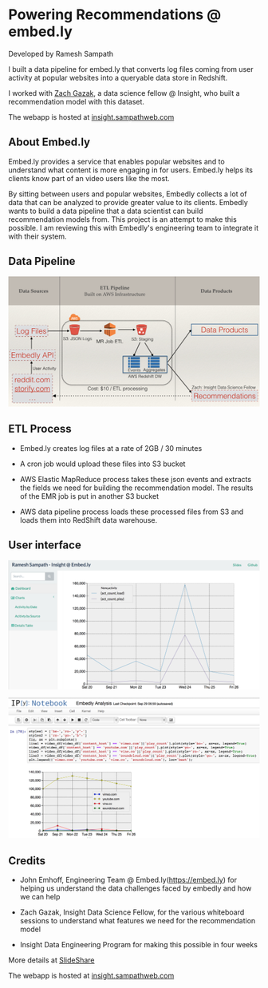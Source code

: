# Powering Recommendations @ embed.ly
Developed by Ramesh Sampath


I built a data pipeline for embed.ly that converts log files coming from user activity at popular websites into a queryable data store in Redshift.

I worked with [Zach Gazak](https://github.com/zgazak), a data science fellow @ Insight, who built a recommendation model with this dataset.

The webapp is hosted at [insight.sampathweb.com](http://insight.sampathweb.com)

## About Embed.ly

Embed.ly provides a service that enables popular websites and to understand what content is more engaging in for users.  Embed.ly helps its clients know part of an video users like the most.

By sitting between users and popular websites, Embedly collects a lot of data that can be analyzed to provide greater value to its clients.  Embedly wants to build a data pipeline that a data scientist can build recommendation models from.  This project is an attempt to make this possible.  I am reviewing this with Embedly's engineering team to integrate it with their system.

## Data Pipeline

![Alt Text](https://github.com/sampathweb/insight-embedly/blob/master/images/datapipeline.png "Data Pipeline")

## ETL Process

* Embed.ly creates log files at a rate of 2GB / 30 minutes

* A cron job would upload these files into S3 bucket

* AWS Elastic MapReduce process takes these json events and extracts the fields we need for building the recommendation model.  The results of the EMR job is put in another S3 bucket

* AWS data pipeline process loads these processed files from S3 and loads them into RedShift data warehouse.

## User interface

![alt tag](https://github.com/sampathweb/insight-embedly/blob/master/images/web-ui.png "Data Dashboard")

![alt tag](https://github.com/sampathweb/insight-embedly/blob/master/images/ipy-ui.png "Interactive Analysis")


## Credits

* John Emhoff, Engineering Team @ Embed.ly(https://embed.ly) for helping us understand the data challenges faced by embedly and how we can help

* Zach Gazak, Insight Data Science Fellow, for the various whiteboard sessions to understand what features we need for the recommendation model

* Insight Data Engineering Program for making this possible in four weeks

More details at [SlideShare](http://www.slideshare.net/slideshow/embed_code/39669785)

The webapp is hosted at [insight.sampathweb.com](http://insight.sampathweb.com)
